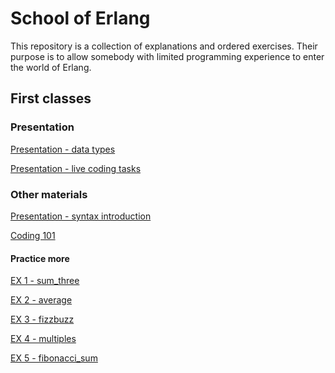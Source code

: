 # School of Erlang

This repository is a collection of explanations and ordered exercises.
Their purpose is to allow somebody with limited programming experience to enter the world of Erlang.

## First classes

### Presentation

[Presentation - data types](FirstClasses/data_types.md)

[Presentation - live coding tasks](FirstClasses/live_coding.md)

### Other materials

[Presentation - syntax introduction](https://github.com/aleklisi/School-of-Erlang/blob/master/FirstClasses/how_to_code.md)

[Coding 101](https://github.com/aleklisi/School-of-Erlang/tree/master/FirstClasses/CompileModule)

#### Practice more

[EX 1 - sum_three](https://github.com/aleklisi/School-of-Erlang/FirstClasses/sum_three/README.md)

[EX 2 - average](https://github.com/aleklisi/School-of-Erlang/blob/master/FirstClasses/average/)

[EX 3 - fizzbuzz](https://github.com/aleklisi/School-of-Erlang/blob/master/FirstClasses/fizzbuzz/)

[EX 4 - multiples](https://github.com/aleklisi/School-of-Erlang/blob/master/FirstClasses/multiples)

[EX 5 - fibonacci_sum](https://github.com/aleklisi/School-of-Erlang/blob/master/FirstClasses/FirstClasses/fibonacci_sum)
